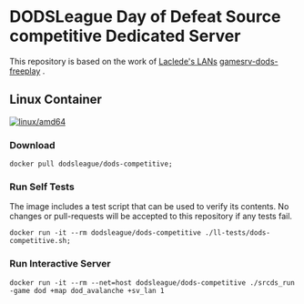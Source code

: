 # DODSLeague Day of Defeat Source competitive Dedicated Server

This repository is based on the work of [Laclede's LANs](https://lacledeslan.com) [gamesrv-dods-freeplay](https://github.com/LacledesLAN/gamesvr-dods-freeplay) .

## Linux Container

[![linux/amd64](https://github.com/DODSLeague/dods-competitive/actions/workflows/build-linux-image.yml/badge.svg?branch=master)](https://github.com/DODSLeague/dods-competitive/actions/workflows/build-linux-image.yml)

### Download

```shell
docker pull dodsleague/dods-competitive;
```

### Run Self Tests

The image includes a test script that can be used to verify its contents. No changes or pull-requests will be accepted to this repository if any tests fail.

```shell
docker run -it --rm dodsleague/dods-competitive ./ll-tests/dods-competitive.sh;
```

### Run Interactive Server

```shell
docker run -it --rm --net=host dodsleague/dods-competitive ./srcds_run -game dod +map dod_avalanche +sv_lan 1
```

